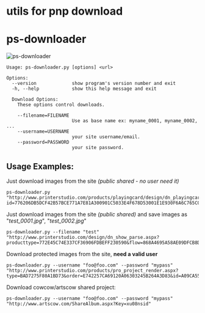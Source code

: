 # utils for pnp download

# ps-downloader

![ps-downloader](http://i.imgur.com/QKPuxDp.png)

    Usage: ps-downloader.py [options] <url> 

    Options:
      --version             show program's version number and exit
      -h, --help            show this help message and exit

      Download Options:
        These options control downloads.
    
        --filename=FILENAME
                            Use as base name ex: myname_0001, myname_0002, ...
        --username=USERNAME
                            your site username/email.
        --password=PASSWORD
                            your site password.

## Usage Examples:

Just download images from the site *(public shared - no user need it)*

    ps-downloader.py "http://www.printerstudio.com/products/playingcard/design/dn_playingcards_front_dynamic.aspx?id=776206DB5DCF42B57BCE771A7E81A300901C5033E4F678D53001E1E930F6A6C765C02DBF2B90F1F4&ssid=33ADDB4C6F6F4830BA8B3A53500F709F"

Just download images from the site *(public shared)* and save images as "*test_0001.jpg*", "*test_0002.jpg*"

    ps-downloader.py --filename "test" "http://www.printerstudio.com/design/dn_show_parse.aspx?producttype=772E45C74E337CF36906FDBEFF230590&flow=868A4695A58AE09DFCB8D0AE100A93FF163EC7F6C8151841&id=E5997B120EFE58F2C15778485FE58D9AAEFCF816B3950DC3DBA0F7EEE4246A63F44AB90C58B90B39&projecttype=EFAE81EBDA27CF77EB9E00D7A1ACC4D5&projectfrom=EFAE81EBDA27CF77EB9E00D7A1ACC4D5&orderno=&ssid=BD8A9EF3E9C940018DB48E5A341B6469"

Download protected images from the site, **need a valid user**

    ps-downloader.py --username "foo@foo.com" --password "mypass" "http://www.printerstudio.com/products/pro_project_render.aspx?type=BAD7275F80A1BD73&order=E742257CA69120A06303245B264A3D83&id=A09CA5521B949F4396809EB370917E83322B4AE40C3EB279A58217F08BB57FE9E412121432C53FF7"

Download cowcow/artscow shared project:

    ps-downloader.py --username "foo@foo.com" --password "mypass" "http://www.artscow.com/ShareAlbum.aspx?Key=xu08nsid"